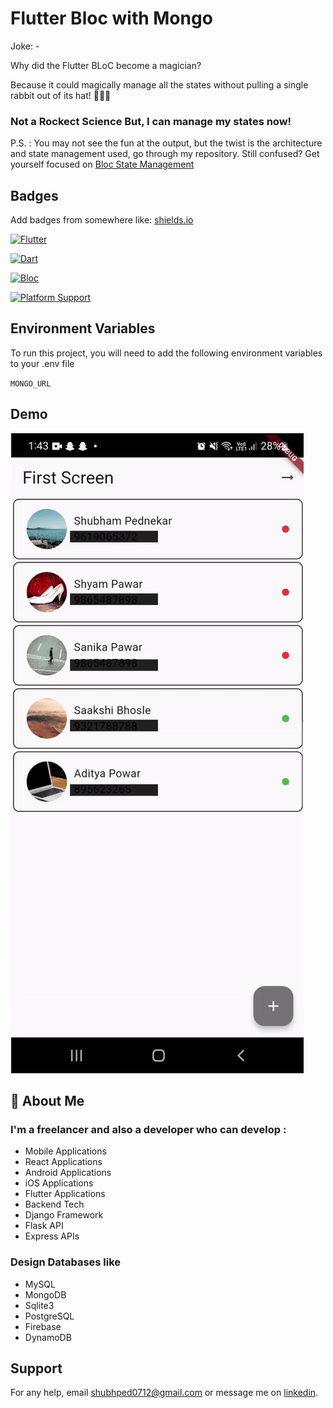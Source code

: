 
# Flutter Bloc with Mongo

Joke: -

Why did the Flutter BLoC become a magician?

Because it could magically manage all the states without pulling a single rabbit out of its hat! 🎩✨😄


### Not a Rockect Science But, I can manage my states now!

P.S. : You may not see the fun at the output, but the twist is the architecture and state management used, go through my repository. Still confused? Get yourself focused on [Bloc State Management](https://pub.dev/packages/flutter_bloc)

## Badges

Add badges from somewhere like: [shields.io](https://shields.io/)

[![Flutter](https://img.shields.io/badge/Flutter-3.10.5-blue.svg?logo=flutter&logoColor=white)](https://flutter.dev/)


[![Dart](https://img.shields.io/badge/Dart-3.0.5-blue.svg?logo=dart&logoColor=white)](https://dart.dev/)


[![Bloc](https://img.shields.io/bloc/v/flutter_bloc.svg)](https://pub.dev/packages/flutter_bloc)

[![Platform Support](https://img.shields.io/badge/Platform-Android%20%7C%20iOS-blue.svg)](https://flutter.dev/docs/development/platform-integration/platform-support)

## Environment Variables

To run this project, you will need to add the following environment variables to your .env file

`MONGO_URL`

## Demo

![Output File](https://github.com/shubyaa/Flutter_state_management-_practice/blob/master/output/ezgif.com-video-to-gif%20(2).gif)


## 🚀 About Me
### I'm a freelancer and also a developer who can develop :
- Mobile Applications
- React Applications
- Android Applications
- iOS Applications
- Flutter Applications
- Backend Tech
- Django Framework
- Flask API
- Express APIs

### Design Databases like
- MySQL
- MongoDB
- Sqlite3
- PostgreSQL
- Firebase
- DynamoDB


## Support

For any help, email shubhped0712@gmail.com or message me on [linkedin](https://www.linkedin.com/in/shubham-pednekar-573369213).

